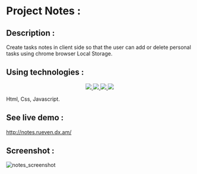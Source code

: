 # Project Notes :

## Description :

Create tasks notes in client side so that the user can add or delete personal tasks using chrome browser Local Storage.

## Using technologies :

<p align="center">
  <a href="http://slack.blazejs.org" target="_blank">
  	<img src="http://slack.blazejs.org/badge.svg">
  </a>
  <a href="https://circleci.com/gh/meteor/blaze" target="_blank">
  	<img src="https://circleci.com/gh/meteor/blaze.svg?style=shield">
  </a>
  <a href="#backers">
  	<img src="https://opencollective.com/blaze/backers/badge.svg">
  </a>
  <a href="#sponsors">
  	<img src="https://opencollective.com/blaze/sponsors/badge.svg">
  </a>
</p>

Html, Css, Javascript.

## See live demo :
http://notes.rueven.dx.am/

## Screenshot :

![notes_screenshot](https://user-images.githubusercontent.com/40452887/46908836-7ea6ae00-cf31-11e8-919d-d495c88e3510.png)





